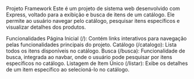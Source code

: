 Projeto Framework
Este é um projeto de sistema web desenvolvido com Express, voltado para a exibição e busca de itens de um catálogo. Ele permite ao usuário navegar pelo catálogo, pesquisar itens específicos e visualizar detalhes dos produtos.

Funcionalidades
Página Inicial (/): Contém links interativos para navegação pelas funcionalidades principais do projeto.
Catálogo (/catalogo): Lista todos os itens disponíveis no catálogo.
Busca (/busca): Funcionalidade de busca, integrada ao navbar, onde o usuário pode pesquisar por itens específicos no catálogo.
Listagem de Item Único (/listar): Exibe os detalhes de um item específico ao selecioná-lo no catálogo.
